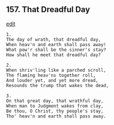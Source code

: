 
## 157.  That Dreadful Day
[edit](https://docs.google.com/document/d/1G9asMSq13eTQIa473haW4E9zmFUsDdzH/edit?mode=html)



    1.
    The day of wrath, that dreadful day,
    When heav'n and earth shall pass away!
    What pow'r shall be the sinner's stay?
    How shall he meet that dreadful day?

    2.
    When shriv'ling like a parched scroll,
    The flaming heav'ns together roll,
    And louder yet, and yet more dread,
    Resounds the trump that wakes the dead,

    3.
    On that great day, that wrathful day,
    When man to Judgment wakes from clay,
    Be thou, O Christ, thy people's stay,
    Tho' heav'n and earth shall pass away.
